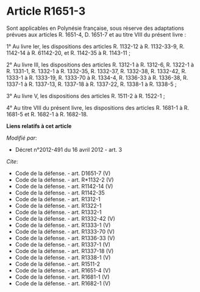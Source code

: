 # Article R1651-3

Sont applicables en Polynésie française, sous réserve des adaptations prévues aux articles R. 1651-4, D. 1651-7 et au titre
VIII du présent livre : 

1° Au livre Ier, les dispositions des articles R. 1132-12 à R. 1132-33-9, R. 1142-14 à R. 61142-20, et R. 1142-35 à R.
1143-11 ; 

2° Au livre III, les dispositions des articles R. 1312-1 à R. 1312-6, 
R. 1322-1 à R. 1331-1, R. 1332-1 à R. 1332-35, R. 1332-37, R. 1332-38, R. 1332-42, R. 1333-1 à R. 1333-19, 
R. 1333-70 à R. 1334-4, R. 1336-33 à R. 1336-38, R. 1337-1 à R. 1337-13, R. 1337-18 à R. 1337-22, R. 1338-1 à R. 1338-5 ; 

3° Au livre V, les dispositions des articles R. 1511-2 à R. 1522-1 ; 

4° Au titre VIII du présent livre, les dispositions des articles R. 1681-1 à R. 1681-5 et R. 1682-1 à R. 1682-18.

**Liens relatifs à cet article**

_Modifié par_:

  - Décret n°2012-491 du 16 avril 2012 - art. 3

_Cite_:

  - Code de la défense. - art. D1651-7 (V)
  - Code de la défense. - art. R*1132-2 (V)
  - Code de la défense. - art. R1142-14 (V)
  - Code de la défense. - art. R1142-35
  - Code de la défense. - art. R1312-1
  - Code de la défense. - art. R1322-1
  - Code de la défense. - art. R1332-1
  - Code de la défense. - art. R1332-42 (V)
  - Code de la défense. - art. R1333-1 (V)
  - Code de la défense. - art. R1333-70 (V)
  - Code de la défense. - art. R1336-33 (V)
  - Code de la défense. - art. R1337-1 (V)
  - Code de la défense. - art. R1337-18 (V)
  - Code de la défense. - art. R1338-1 (V)
  - Code de la défense. - art. R1511-2
  - Code de la défense. - art. R1651-4 (V)
  - Code de la défense. - art. R1681-1 (V)
  - Code de la défense. - art. R1682-1 (V)
